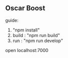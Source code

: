## Oscar Boost

guide:
1. "npm install"
2. build : "npm run build"
3. run : "npm run develop"

open localhost:7000